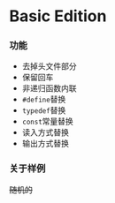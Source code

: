 # Basic Edition

### 功能

- 去掉头文件部分
- 保留回车
- 非递归函数内联
- `#define`替换
- `typedef`替换
- `const`常量替换
- 读入方式替换
- 输出方式替换

### 关于样例

~~随机的~~
